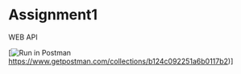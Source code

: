 # Assignment1
WEB API

[![Run in Postman](https://run.pstmn.io/button.svg)https://www.getpostman.com/collections/b124c092251a6b0117b2)]

